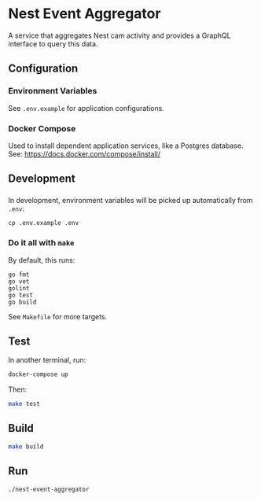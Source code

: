 # Nest Event Aggregator

A service that aggregates Nest cam activity and provides a GraphQL interface to query this data.

## Configuration
### Environment Variables
See `.env.example` for application configurations.

### Docker Compose
Used to install dependent application services, like a Postgres database. See: https://docs.docker.com/compose/install/

## Development

###
In development, environment variables will be picked up automatically from `.env`:
```
cp .env.example .env
```

### Do it all with `make`
By default, this runs:
```
go fmt
go vet
golint
go test
go build
```
See `Makefile` for more targets.

## Test
In another terminal, run:
```bash
docker-compose up
```

Then:
```bash
make test
```

## Build
```bash
make build
```

## Run
```bash
./nest-event-aggregator
```


